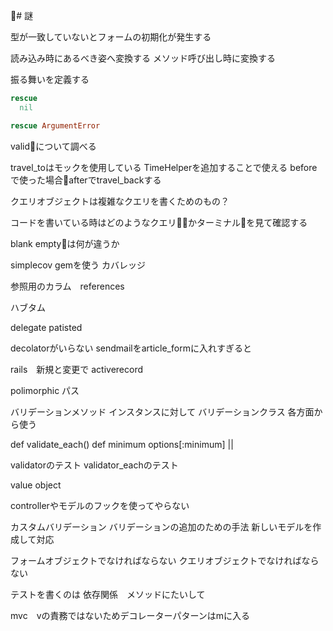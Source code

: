 # 謎

型が一致していないとフォームの初期化が発生する

読み込み時にあるべき姿へ変換する
メソッド呼び出し時に変換する

振る舞いを定義する
```ruby
rescue
  nil
```

```ruby
rescue ArgumentError
```

validについて調べる


travel_toはモックを使用している
TimeHelperを追加することで使える
beforeで使った場合afterでtravel_backする

クエリオブジェクトは複雑なクエリを書くためのもの？

コードを書いている時はどのようなクエリかターミナルを見て確認する

blank emptyは何が違うか

simplecov gemを使う
カバレッジ

参照用のカラム　references

ハブタム

delegate patisted

decolatorがいらない
sendmailをarticle_formに入れすぎると

rails　新規と変更で
activerecord

polimorphic パス

バリデーションメソッド
インスタンスに対して
バリデーションクラス
各方面から使う

def validate_each()
def minimum
options[:minimum] ||

validatorのテスト
validator_eachのテスト

value object

controllerやモデルのフックを使ってやらない

カスタムバリデーション
バリデーションの追加のための手法
新しいモデルを作成して対応

フォームオブジェクトでなければならない
クエリオブジェクトでなければならない

テストを書くのは
依存関係　メソッドにたいして

mvc　vの責務ではないためデコレーターパターンはmに入る
